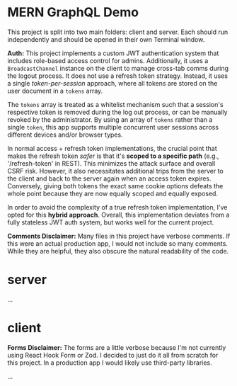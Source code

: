 # MERN GraphQL Demo

This project is split into two main folders: client and server. Each should run independently and should be opened in their own Terminal window.

**Auth:** This project implements a custom JWT authentication system that includes role-based access control for admins. Additionally, it uses a `BroadcastChannel` instance on the client to manage cross-tab comms during the logout process. It does not use a refresh token strategy. Instead, it uses a single _token-per-session_ approach, where all tokens are stored on the user document in a `tokens` array.

The `tokens` array is treated as a whitelist mechanism such that a session's respective token is removed during the log out process, or can be manually revoked by the administrator. By using an array of `tokens` rather than a single `token`, this app supports multiple concurrent user sessions across different devices and/or browser types.

In normal access + refresh token implementations, the crucial point that makes the refresh token _safer_ is that it's **scoped to a specific path** (e.g., '/refresh-token' in REST). This minimizes the attack surface and overall CSRF risk. However, it also necessitates additional trips from the server to the client and back to the server again when an access token expires. Conversely, giving both tokens the exact same cookie options defeats the whole point because they are now equally scoped and equally exposed.

In order to avoid the complexity of a true refresh token implementation, I've opted for this **hybrid approach**. Overall, this implementation deviates from a fully stateless JWT auth system, but works well for the current project.

**Comments Disclaimer:** Many files in this project have verbose comments. If this were an actual production app, I would not include so many comments. While they are helpful, they also obscure the natural readability of the code.

# server

...

# client

**Forms Disclaimer:** The forms are a little verbose because I'm not currently using React Hook Form or Zod. I decided to just do it all from scratch for this project. In a production app I would likely use third-party libraries.

...
